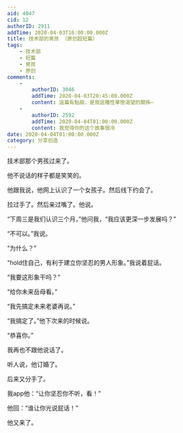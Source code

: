 ```yaml
---
aid: 4047
cid: 12
authorID: 2911
addTime: 2020-04-03T16:00:00.000Z
title: 技术部的男孩 （原创超短篇）
tags:
    - 技术部
    - 短篇
    - 男孩
    - 原创
comments:
    -
        authorID: 3046
        addTime: 2020-04-03T20:45:00.000Z
        content: 這篇有點甜，是我這種性單戀渴望的關係⋯
    -
        authorID: 2592
        addTime: 2020-04-04T01:00:00.000Z
        content: 我觉得你的这个故事很冷
date: 2020-04-04T01:00:00.000Z
category: 分享创造
---
```


技术部那个男孩过来了。

他不说话的样子都是笑笑的。

他跟我说，他网上认识了一个女孩子。然后线下约会了。

拉过手了。然后亲过嘴了。他说。

“下周三是我们认识三个月，”他问我，“我应该更深一步发展吗？”

“不可以。”我说。

“为什么？”

“hold住自己，有利于建立你坚忍的男人形象。”我说着屁话。

“我要这形象干吗？”

“给你未来岳母看。”

“我先搞定未来老婆再说。”

“我搞定了。”他下次来的时候说。

“恭喜你。”

我再也不跟他说话了。

听人说，他订婚了。

后来又分手了。

我app他：“让你坚忍你不听，看！”

他回：“谁让你光说屁话！”

他又来了。
